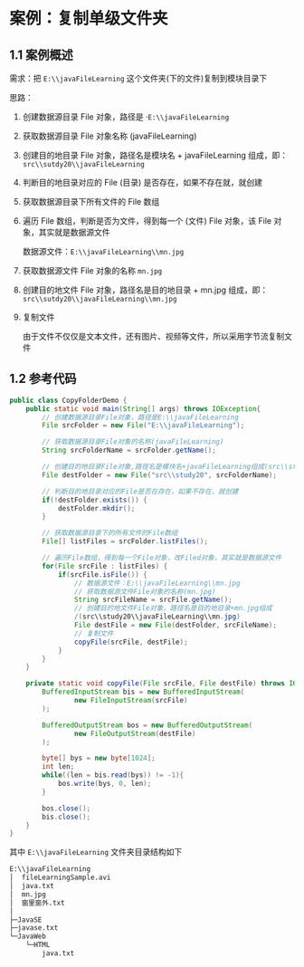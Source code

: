 # 案例：复制单级文件夹

## 1.1 案例概述

需求：把 `E:\\javaFileLearning` 这个文件夹(下的文件)复制到模块目录下

思路：

1. 创建数据源目录 File 对象，路径是 ·`E:\\javaFileLearning`

2. 获取数据源目录 File 对象名称 (javaFileLearning)

3. 创建目的地目录 File 对象，路径名是模块名 + javaFileLearning 组成，即：`src\\sutdy20\\javaFileLearning` 

4. 判断目的地目录对应的 File (目录) 是否存在，如果不存在就，就创建

5. 获取数据源目录下所有文件的 File 数组

6. 遍历 File 数组，判断是否为文件，得到每一个 (文件) File 对象，该 File 对象，其实就是数据源文件

   数据源文件：`E:\\javaFileLearning\\mn.jpg`

7. 获取数据源文件 File 对象的名称 `mn.jpg`

8. 创建目的地文件 File 对象，路径名是目的地目录 + mn.jpg 组成，即：`src\\sutdy20\\javaFileLearning\\mn.jpg` 

9. 复制文件

   由于文件不仅仅是文本文件，还有图片、视频等文件，所以采用字节流复制文件

## 1.2 参考代码

```java
public class CopyFolderDemo {
    public static void main(String[] args) throws IOException{
        // 创建数据源目录File对象，路径是E:\\javaFileLearning
        File srcFolder = new File("E:\\javaFileLearning");

        // 获取数据源目录File对象的名称(javaFileLearning)
        String srcFolderName = srcFolder.getName();

        // 创建目的地目录File对象,路径名是模块名+javaFileLearning组成(src\\study20\\javaFileLearning)
        File destFolder = new File("src\\study20", srcFolderName);

        // 判断目的地目录对应的File是否在存在，如果不存在，就创建
        if(!destFolder.exists()) {
            destFolder.mkdir();
        }

        // 获取数据源目录下的所有文件的File数组
        File[] listFiles = srcFolder.listFiles();

        // 遍历File数组，得到每一个File对象，改Filed对象，其实就是数据源文件
        for(File srcFile : listFiles) {
            if(srcFile.isFile()) {
                // 数据源文件：E:\\javaFileLearning\\mn.jpg
                // 获取数据源文件File对象的名称(mn.jpg)
                String srcFileName = srcFile.getName();
                // 创建目的地文件File对象，路径名是目的地目录+mn.jpg组成
                /(src\\study20\\javaFileLearning\\mn.jpg)
                File destFile = new File(destFolder, srcFileName);
                // 复制文件
                copyFile(srcFile, destFile);
            }
        }
    }

    private static void copyFile(File srcFile, File destFile) throws IOException {
        BufferedInputStream bis = new BufferedInputStream(
                new FileInputStream(srcFile)
        );

        BufferedOutputStream bos = new BufferedOutputStream(
                new FileOutputStream(destFile)
        );

        byte[] bys = new byte[1024];
        int len;
        while((len = bis.read(bys)) != -1){
            bos.write(bys, 0, len);
        }

        bos.close();
        bis.close();
    }
}
```

其中 `E:\\javaFileLearning` 文件夹目录结构如下

```txt
E:\\javaFileLearning
│  fileLearningSample.avi
│  java.txt
│  mn.jpg
│  窗里窗外.txt
│
├─JavaSE
├─javase.txt
└─JavaWeb
    └─HTML
		java.txt
```

